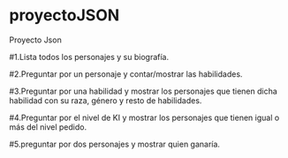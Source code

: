 # proyectoJSON
Proyecto Json

#1.Lista todos los personajes y su biografía. 

#2.Preguntar por un personaje y contar/mostrar las habilidades. 

#3.Preguntar por una habilidad y mostrar los personajes que tienen  dicha habilidad con su raza, género y resto de habilidades.

#4.Preguntar por el nivel de KI y mostrar los personajes que tienen igual o más del nivel pedido.

#5.preguntar por dos personajes y mostrar quien ganaría.
